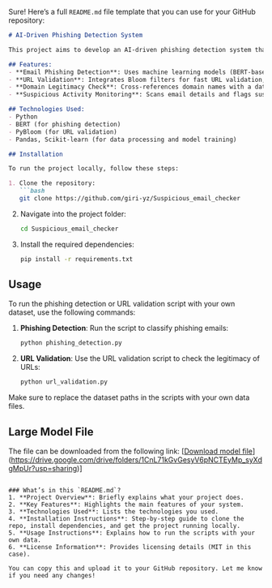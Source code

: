 Sure! Here’s a full `README.md` file template that you can use for your GitHub repository:

```markdown
# AI-Driven Phishing Detection System

This project aims to develop an AI-driven phishing detection system that uses machine learning models to identify phishing emails and suspicious URLs. By analyzing email content, headers, and URLs, the system classifies emails as legitimate or phishing. The project leverages several datasets for email phishing detection, URL verification using Bloom filters, and domain legitimacy checking.

## Features:
- **Email Phishing Detection**: Uses machine learning models (BERT-based) to classify emails as phishing or legitimate.
- **URL Validation**: Integrates Bloom filters for fast URL validation, checking if the URLs belong to known malicious websites.
- **Domain Legitimacy Check**: Cross-references domain names with a dataset of legitimate domains to ensure the authenticity of email URLs.
- **Suspicious Activity Monitoring**: Scans email details and flags suspicious activity based on predefined rules and data patterns.

## Technologies Used:
- Python
- BERT (for phishing detection)
- PyBloom (for URL validation)
- Pandas, Scikit-learn (for data processing and model training)

## Installation

To run the project locally, follow these steps:

1. Clone the repository:
   ```bash
   git clone https://github.com/giri-yz/Suspicious_email_checker
   ```

2. Navigate into the project folder:
   ```bash
   cd Suspicious_email_checker
   ```

3. Install the required dependencies:
   ```bash
   pip install -r requirements.txt
   ```

## Usage

To run the phishing detection or URL validation script with your own dataset, use the following commands:

1. **Phishing Detection**:
   Run the script to classify phishing emails:
   ```bash
   python phishing_detection.py
   ```

2. **URL Validation**:
   Use the URL validation script to check the legitimacy of URLs:
   ```bash
   python url_validation.py
   ```

Make sure to replace the dataset paths in the scripts with your own data files.

## Large Model File
The file can be downloaded from the following link:
[[Download model file]([https://drive.google.com/your-google-drive-link)](https://drive.google.com/drive/folders/1CnL71kGvGesyV6pNCTEyMp_syXdgMpUr?usp=sharing)]


```

### What’s in this `README.md`?
1. **Project Overview**: Briefly explains what your project does.
2. **Key Features**: Highlights the main features of your system.
3. **Technologies Used**: Lists the technologies you used.
4. **Installation Instructions**: Step-by-step guide to clone the repo, install dependencies, and get the project running locally.
5. **Usage Instructions**: Explains how to run the scripts with your own data.
6. **License Information**: Provides licensing details (MIT in this case).

You can copy this and upload it to your GitHub repository. Let me know if you need any changes!
